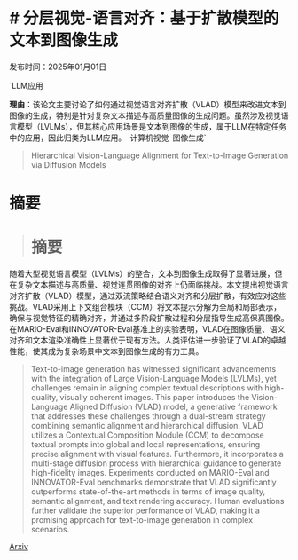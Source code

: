 # # 分层视觉-语言对齐：基于扩散模型的文本到图像生成

发布时间：2025年01月01日

`LLM应用

**理由**：该论文主要讨论了如何通过视觉语言对齐扩散（VLAD）模型来改进文本到图像的生成，特别是针对复杂文本描述与高质量图像的生成问题。虽然涉及视觉语言模型（LVLMs），但其核心应用场景是文本到图像的生成，属于LLM在特定任务中的应用，因此归类为LLM应用。` `计算机视觉` `图像生成`

> Hierarchical Vision-Language Alignment for Text-to-Image Generation via Diffusion Models

# 摘要

> # 摘要
随着大型视觉语言模型（LVLMs）的整合，文本到图像生成取得了显著进展，但在复杂文本描述与高质量、视觉连贯图像的对齐上仍面临挑战。本文提出视觉语言对齐扩散（VLAD）模型，通过双流策略结合语义对齐和分层扩散，有效应对这些挑战。VLAD采用上下文组合模块（CCM）将文本提示分解为全局和局部表示，确保与视觉特征的精确对齐，并通过多阶段扩散过程和分层指导生成高保真图像。在MARIO-Eval和INNOVATOR-Eval基准上的实验表明，VLAD在图像质量、语义对齐和文本渲染准确性上显著优于现有方法。人类评估进一步验证了VLAD的卓越性能，使其成为复杂场景中文本到图像生成的有力工具。

> Text-to-image generation has witnessed significant advancements with the integration of Large Vision-Language Models (LVLMs), yet challenges remain in aligning complex textual descriptions with high-quality, visually coherent images. This paper introduces the Vision-Language Aligned Diffusion (VLAD) model, a generative framework that addresses these challenges through a dual-stream strategy combining semantic alignment and hierarchical diffusion. VLAD utilizes a Contextual Composition Module (CCM) to decompose textual prompts into global and local representations, ensuring precise alignment with visual features. Furthermore, it incorporates a multi-stage diffusion process with hierarchical guidance to generate high-fidelity images. Experiments conducted on MARIO-Eval and INNOVATOR-Eval benchmarks demonstrate that VLAD significantly outperforms state-of-the-art methods in terms of image quality, semantic alignment, and text rendering accuracy. Human evaluations further validate the superior performance of VLAD, making it a promising approach for text-to-image generation in complex scenarios.

[Arxiv](https://arxiv.org/abs/2501.00917)